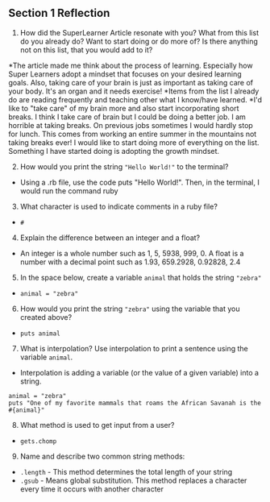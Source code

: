 ## Section 1 Reflection

1. How did the SuperLearner Article resonate with you? What from this list do you already do? Want to start doing or do more of? Is there anything not on this list, that you would add to it?

*The article made me think about the process of learning. Especially how Super Learners adopt a mindset that focuses on your desired learning goals. Also, taking care of your brain is just as important as taking care of your body. It's an organ and it needs exercise!
*Items from the list I already do are reading frequently and teaching other what I know/have learned.
*I'd like to "take care" of my brain more and also start incorporating short breaks. I think I take care of brain but I could be doing a better job. I am horrible at taking breaks. On previous jobs sometimes I would hardly stop for lunch. This comes from working an entire summer in the mountains not taking breaks ever! I would like to start doing more of everything on the list. Something I have started doing is adopting the growth mindset.

2. How would you print the string `"Hello World!"` to the terminal?
* Using a .rb file, use the code puts "Hello World!". Then, in the terminal, I would run the command ruby <file name.rb>

3. What character is used to indicate comments in a ruby file?
* `#`
4. Explain the difference between an integer and a float?
* An integer is a whole number such as 1, 5, 5938, 999, 0. A float is a number with a decimal point such as 1.93, 659.2928, 0.92828, 2.4

5. In the space below, create a variable `animal` that holds the string `"zebra"`
* `animal = "zebra"`

6. How would you print the string `"zebra"` using the variable that you created above?
* `puts animal`

7. What is interpolation? Use interpolation to print a sentence using the variable `animal`.
* Interpolation is adding a variable (or the value of a given variable) into a string.
```
animal = "zebra"
puts "One of my favorite mammals that roams the African Savanah is the #{animal}"
```
8. What method is used to get input from a user?
* `gets.chomp`

9. Name and describe two common string methods:
* `.length` - This method determines the total length of your string
* `.gsub` - Means global substitution. This method replaces a character every time it occurs with another character
